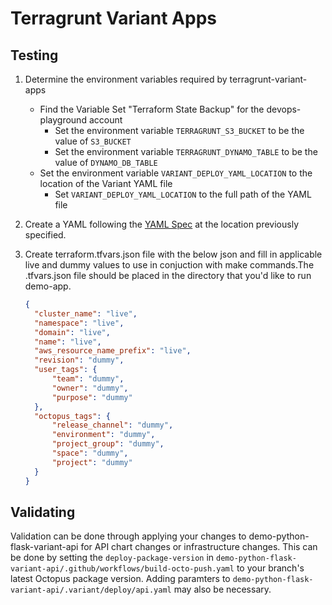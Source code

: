# Terragrunt Variant Apps

## Testing

1. Determine the environment variables required by terragrunt-variant-apps
   * Find the Variable Set "Terraform State Backup" for the devops-playground account
        * Set the environment variable `TERRAGRUNT_S3_BUCKET`
          to be the value of `S3_BUCKET`
        * Set the environment variable `TERRAGRUNT_DYNAMO_TABLE`
          to be the value of `DYNAMO_DB_TABLE`
   * Set the environment variable `VARIANT_DEPLOY_YAML_LOCATION`
     to the location of the Variant YAML file
        * Set `VARIANT_DEPLOY_YAML_LOCATION` to the full path of the YAML file

2. Create a YAML following the [YAML Spec](./spec) at the location previously specified.

3. Create terraform.tfvars.json file with the below json and fill in applicable live
   and dummy values to use in conjuction with make commands.The .tfvars.json file
   should be placed in the directory that you'd like to run demo-app.

    ```json
    {
      "cluster_name": "live",
      "namespace": "live",
      "domain": "live",
      "name": "live",
      "aws_resource_name_prefix": "live",
      "revision": "dummy",
      "user_tags": {
          "team": "dummy",
          "owner": "dummy",
          "purpose": "dummy"
      },
      "octopus_tags": {
          "release_channel": "dummy",
          "environment": "dummy",
          "project_group": "dummy",
          "space": "dummy",
          "project": "dummy"
      }
    }
    ```

## Validating

Validation can be done through applying your changes to demo-python-flask-variant-api
for API chart changes or infrastructure changes. This can be done by setting the
`deploy-package-version` in `demo-python-flask-variant-api/.github/workflows/build-octo-push.yaml`
to your branch's latest Octopus package version. Adding paramters to
`demo-python-flask-variant-api/.variant/deploy/api.yaml` may also be necessary.
